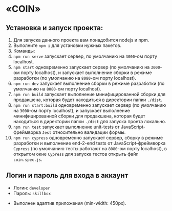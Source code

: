 # «COIN»

## Установка и запуск проекта:

1. Для запуска данного проекта вам понадобится nodejs и npm.
2. Выполните `npm i` для установки нужных пакетов.
3. Команды:
4. `npm run serve` запускает сервер, по умолчанию на `3000`-ом порту localhost.
5. `npm start` одновременно запускает сервер (по умолчанию на `3000`-ом порту localhost), и запускает выполнение сборки в режиме разработки (по умолчанию на `8080`-ом порту localhost).
6. `npm run dev` запускает выполнение сборки в режиме разработки (по умолчанию на `8080`-ом порту localhost).
7. `npm run build` запускает выполнение минифицированной сборки для продакшена, которая будет находиться в директории папки `./dist`.
8. `npm run start:build` одновременно запускает сервер (по умолчанию на `3000`-ом порту localhost), и запускает выполнение минифицированной сборки для продакшена, которая будет находиться в директории папки `./dist` для запуска проета локально.
9. `npm run test` запускает выполнение unit-tests от JavaScript-фреймворка `Jest` относительно валидации формы.
10. `npm run cypress` одновременно запускает сервер, сборку в режиме разработки и выполнение end-2-end tests от JavaScript-фреймворка `Сypress` (по умолчанию тесты работают на `8080`-ом порту localhost), в открытом окне `Cypress` для запуска тестов открыть файл `coin.spec.js`.

## Логин и пароль для входа в аккаунт

- Логин: `developer`
- Пароль: `skillbox`

* Выполнен адаптив приложения (min-width: 450px).
